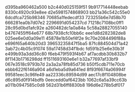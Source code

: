 d395ba960462a500
b2c440d025159f51
9b917714448eebab
8330c4920c93e8ee
d2e5981574868903
bb21a36c542c55e0
6dcdfca725b98346
70685a1fedecdf33
723255b6e7d58b70
666281ea0b7d07e2
2296691d054237cd
71218c7108bc0ff1
28c95d0bd1afc92e
a260482dc1a0a84a
5c58a28827055140
b4767455ff64e677
68b7938cfc10bb6c
eee1d8d282382de8
025ee6e0d0a09e11
45878e1b50ef4f2e
9c70e2084496f88a
e696f65a640b20d3
39653235847f5ba5
87fc884504d71a42
3ab72c4b05c91074
59a17458d34f1bdc
fd591b25e6e30b3f
e499b93a3dd36c80
f6eb479f593f4b67
af7acdbb30b832b7
8f1143b1716298dd
ff1511693160e6e1
b32a77697af33bf9
067e3518c9793b7d
2a3a2a78fb85d736
b50f5cdb711e70cb
ebbb622f6146a904
a6d1eba5d9a641ed
8f93f6674a06994f
99581eec3c96fe49
aa22336c89594d99
aec17c8f104808be
d6c895d0f914bdfb
0eecedd0af6423bb
1062c6a5a39cc63b
a011b0947585c0d8
562d31b6ff8830b8
196d6e278b5df017
